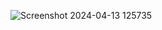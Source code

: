 ![Screenshot 2024-04-13 125735](https://github.com/hiHarish/NewsToday-React-function-based-components/assets/156064772/f851da03-7aa0-42ca-9db5-910c141382c9)
